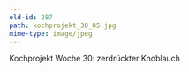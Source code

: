 ```yaml
---
old-id: 287
path: kochprojekt_30_05.jpg
mime-type: image/jpeg
---
```

Kochprojekt Woche 30:
zerdrückter Knoblauch
